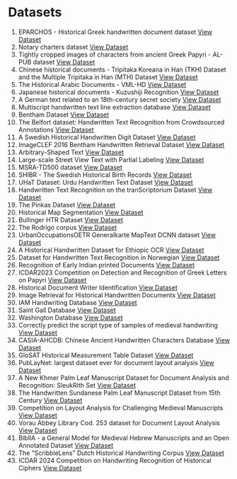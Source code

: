 # Datasets

1. EPARCHOS - Historical Greek handwritten document dataset
   [View Dataset](https://zenodo.org/records/4095301)
2. Notary charters dataset
   [View Dataset](https://github.com/mseitzer/pattern-spotting)
3. Tightly cropped images of characters from ancient Greek Papyri - AL-PUB dataset
   [View Dataset](https://data.cs.mtsu.edu/al-pub/)
4. Chinese historical documents - Tripitaka Koreana in Han (TKH) Dataset and the Multiple Tripitaka in Han (MTH) Dataset
   [View Dataset](https://github.com/HCIILAB/MTHv2_Datasets_Release)
5. The Historical Arabic Documents - VML-HD
   [View Dataset](https://majeek.github.io/tutorials/vmlHD/)
6. Japanese historical documents - Kuzushiji Recognition
   [View Dataset](https://www.kaggle.com/c/kuzushiji-recognition/overview)
7. A German text related to an 18th-century secret society 
   [View Dataset](https://cl.lingfil.uu.se/~bea/copiale/)
8. Multiscript handwritten text line extraction database 
   [View Dataset](https://code.google.com/archive/p/cmaterdb/)
9. Bentham Dataset 
   [View Dataset](https://zenodo.org/records/44519)
10. The Belfort dataset: Handwritten Text Recognition from Crowdsourced Annotations 
   [View Dataset](https://zenodo.org/records/8041668)
11. A Swedish Historical Handwritten Digit Dataset 
   [View Dataset](https://ardisdataset.github.io/ARDIS/)
12. ImageCLEF 2016 Bentham Handwritten Retrieval Dataset 
   [View Dataset](https://tc11.cvc.uab.es/datasets/IMAGECLEF16-HSDR_1)
13. Arbitrary-Shaped Text
   [View Dataset](https://rrc.cvc.uab.es/?ch=14&com=downloads)
14. Large-scale Street View Text with Partial Labeling
   [View Dataset](https://rrc.cvc.uab.es/?ch=16&com=downloads)
15. MSRA-TD500 dataset 
   [View Dataset](https://tc11.cvc.uab.es/datasets/MSRA-TD500_1/task_1_1)
16. SHIBR - The Swedish Historical Birth Records 
   [View Dataset](https://www.kaggle.com/datasets/cheddad/shibr-the-swedish-historical-birth-records)
17. UHaT Dataset: Urdu Handwritten Text Dataset 
   [View Dataset](https://zenodo.org/records/3670611)
18. Handwritten Text Recognition on the tranScriptorium Dataset 
   [View Dataset](https://zenodo.org/records/248733#.WH3zMczhBTY)
19. The Pinkas Dataset 
   [View Dataset](https://zenodo.org/records/3569694#.Xe_WdOgzaUk)
20. Historical Map Segmentation
   [View Dataset](https://zenodo.org/records/4817662)
21. Bullinger HTR Dataset 
   [View Dataset](https://github.com/pstroe/bullinger-htr/tree/main)
22. The Rodrigo corpus 
   [View Dataset](https://zenodo.org/records/1490009)
23. UrbanOccupationsOETR Generalkarte MapText DCNN dataset
   [View Dataset](https://zenodo.org/records/7072541)
24. A Historical Handwritten Dataset for Ethiopic OCR
   [View Dataset](https://zenodo.org/records/7978722)
25. Dataset for Handwritten Text Recognition in Norwegian
   [View Dataset](https://zenodo.org/records/10255840)
26. Recognition of Early Indian printed Documents
   [View Dataset](https://www.primaresearch.org/datasets/REID2017)
27. ICDAR2023 Competition on Detection and Recognition of Greek Letters on Papyri
   [View Dataset](https://lme.tf.fau.de/competitions/2023-competition-on-detection-and-recognition-of-greek-letters-on-papyri/)
28. Historical Document Writer Identification
   [View Dataset](https://zenodo.org/records/1324999)
29. Image Retrieval for Historical Handwritten Documents
   [View Dataset](https://zenodo.org/records/3262372)
30. IAM Handwriting Database
   [View Dataset](https://fki.tic.heia-fr.ch/databases/iam-handwriting-database)
31. Saint Gall Database
   [View Dataset](https://fki.tic.heia-fr.ch/databases/saint-gall-database)
32. Washington Database
   [View Dataset](https://fki.tic.heia-fr.ch/databases/washington-database)
33. Correctly predict the script type of samples of medieval handwriting
   [View Dataset](https://github.com/mikekestemont/DeepScript)
34. CASIA-AHCDB: Chinese Ancient Handwritten Characters Database
   [View Dataset](http://www.nlpr.ia.ac.cn/pal/CASIA-AHCDB.html)
35. GloSAT Historical Measurement Table Dataset
   [View Dataset](https://github.com/stuartemiddleton/glosat_table_dataset)
36. PubLayNet: largest dataset ever for document layout analysis
   [View Dataset](https://github.com/ibm-aur-nlp/PubLayNet)
37. A New Khmer Palm Leaf Manuscript Dataset for Document Analysis and Recognition: SleukRith Set
   [View Dataset](https://github.com/donavaly/SleukRith-Set)
38. The Handwritten Sundanese Palm Leaf Manuscript Dataset from 15th Century
   [View Dataset](http://amadi.univ-lr.fr/ICFHR2018_Contest/index.php)
39. Competition on Layout Analysis for Challenging Medieval Manuscripts
   [View Dataset](https://github.com/DIVA-DIA/DIVA_Layout_Analysis_Evaluator)
40. Vorau Abbey Library Cod. 253 dataset for Document Layout Analysis
   [View Dataset](https://zenodo.org/records/5443258#.YpoMti8RqJ8)
41. BiblIA - a General Model for Medieval Hebrew Manuscripts and an Open Annotated Dataset
   [View Dataset](https://zenodo.org/records/5167263)
42. The “ScribbleLens” Dutch Historical Handwriting Corpus
   [View Dataset](https://www.openslr.org/84/)
43. ICDAR 2024 Competition on Handwriting Recognition of Historical Ciphers
   [View Dataset](https://rrc.cvc.uab.es/?ch=27&com=contact)
